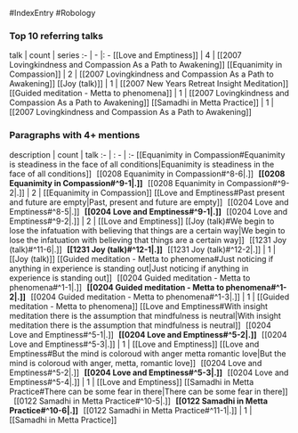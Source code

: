 #IndexEntry #Robology

### Top 10 referring talks
talk | count | series
:- | - |: -
[[Love and Emptiness]] | 4 | [[2007 Lovingkindness and Compassion As a Path to Awakening]]
[[Equanimity in Compassion]] | 2 | [[2007 Lovingkindness and Compassion As a Path to Awakening]]
[[Joy (talk)]] | 1 | [[2007 New Years Retreat Insight Meditation]]
[[Guided meditation - Metta to phenomena]] | 1 | [[2007 Lovingkindness and Compassion As a Path to Awakening]]
[[Samadhi in Metta Practice]] | 1 | [[2007 Lovingkindness and Compassion As a Path to Awakening]]

### Paragraphs with 4+ mentions
description | count | talk
:- | : - | :-
[[Equanimity in Compassion#Equanimity is steadiness in the face of all conditions\|Equanimity is steadiness in the face of all conditions]] &nbsp;&nbsp;[[0208 Equanimity in Compassion#^8-6\|.]] &nbsp; **[[0208 Equanimity in Compassion#^9-1\|.]]** &nbsp; [[0208 Equanimity in Compassion#^9-2\|.]] | 2 | [[Equanimity in Compassion]]
[[Love and Emptiness#Past present and future are empty\|Past, present and future are empty]] &nbsp;&nbsp;[[0204 Love and Emptiness#^8-5\|.]] &nbsp; **[[0204 Love and Emptiness#^9-1\|.]]** &nbsp; [[0204 Love and Emptiness#^9-2\|.]] | 2 | [[Love and Emptiness]]
[[Joy (talk)#We begin to lose the infatuation with believing that things are a certain way\|We begin to lose the infatuation with believing that things are a certain way]] &nbsp;&nbsp;[[1231 Joy (talk)#^11-6\|.]] &nbsp; **[[1231 Joy (talk)#^12-1\|.]]** &nbsp; [[1231 Joy (talk)#^12-2\|.]] | 1 | [[Joy (talk)]]
[[Guided meditation - Metta to phenomena#Just noticing if anything in experience is standing out\|Just noticing if anything in experience is standing out]] &nbsp;&nbsp;[[0204 Guided meditation - Metta to phenomena#^1-1\|.]] &nbsp; **[[0204 Guided meditation - Metta to phenomena#^1-2\|.]]** &nbsp; [[0204 Guided meditation - Metta to phenomena#^1-3\|.]] | 1 | [[Guided meditation - Metta to phenomena]]
[[Love and Emptiness#With insight meditation there is the assumption that mindfulness is neutral\|With insight meditation there is the assumption that mindfulness is neutral]] &nbsp;&nbsp;[[0204 Love and Emptiness#^5-1\|.]] &nbsp; **[[0204 Love and Emptiness#^5-2\|.]]** &nbsp; [[0204 Love and Emptiness#^5-3\|.]] | 1 | [[Love and Emptiness]]
[[Love and Emptiness#But the mind is coloroud with anger metta romantic love\|But the mind is coloroud with anger, metta, romantic love]] &nbsp;&nbsp;[[0204 Love and Emptiness#^5-2\|.]] &nbsp; **[[0204 Love and Emptiness#^5-3\|.]]** &nbsp; [[0204 Love and Emptiness#^5-4\|.]] | 1 | [[Love and Emptiness]]
[[Samadhi in Metta Practice#There can be some fear in there\|There can be some fear in there]] &nbsp;&nbsp;[[0122 Samadhi in Metta Practice#^10-5\|.]] &nbsp; **[[0122 Samadhi in Metta Practice#^10-6\|.]]** &nbsp; [[0122 Samadhi in Metta Practice#^11-1\|.]] | 1 | [[Samadhi in Metta Practice]]


